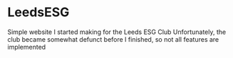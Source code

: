 # LeedsESG
Simple website I started making for the Leeds ESG Club
Unfortunately, the club became somewhat defunct before I finished, so not all features are implemented

